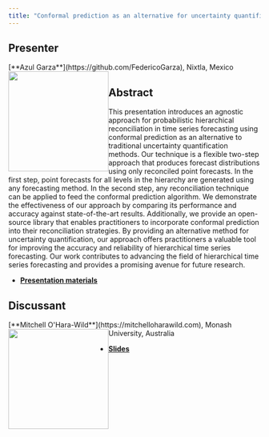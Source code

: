 ```yaml
---
title: "Conformal prediction as an alternative for uncertainty quantification in probabilistic hierarchical reconciliation"
---
```


## Presenter

<div class = "figure">
[**Azul Garza**](https://github.com/FedericoGarza), Nixtla, Mexico
<img src="/img/garza.png"  width=200px height=200px style="float:left">
</div>

## Abstract

This presentation introduces an agnostic approach for probabilistic hierarchical reconciliation in time series forecasting using conformal prediction as an alternative to traditional uncertainty quantification methods. Our technique is a flexible two-step approach that produces forecast distributions using only reconciled point forecasts. In the first step, point forecasts for all levels in the hierarchy are generated using any forecasting method. In the second step, any reconciliation technique can be applied to feed the conformal prediction algorithm. We demonstrate the effectiveness of our approach by comparing its performance and accuracy against state-of-the-art results. Additionally, we provide an open-source library that enables practitioners to incorporate conformal prediction into their reconciliation strategies. By providing an alternative method for uncertainty quantification, our approach offers practitioners a valuable tool for improving the accuracy and reliability of hierarchical time series forecasting. Our work contributes to advancing the field of hierarchical time series forecasting and provides a promising avenue for future research.

* [**Presentation materials**](https://github.com/Nixtla/public-slides/tree/main/timegpt-conformal-hierarchical-prato)

## Discussant

<div class = "figure">
[**Mitchell O'Hara-Wild**](https://mitchelloharawild.com), Monash University, Australia
<img src=/img/mitch.png  width=200px height=200px style="float:left">
</div>

* [**Slides**](https://slides.mitchelloharawild.com/prato2023-conformal-discussant)
